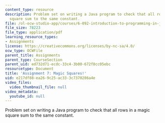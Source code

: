 ```yaml
---
content_type: resource
description: Problem set on writing a Java program to check that all rows in a magic
  square sum to the same constant.
file: /ol-ocw-studio-app/courses/6-092-introduction-to-programming-in-java-january-iap-2010/e217df88ea269c25ac333c7370286a4e_MIT6_092IAP10_assn07.pdf
file_size: 78223
file_type: application/pdf
learning_resource_types:
- Assignments
license: https://creativecommons.org/licenses/by-nc-sa/4.0/
ocw_type: OCWFile
parent_title: Assignments
parent_type: CourseSection
parent_uid: ed732d71-ecdc-33c4-3b00-672f8cc05ebc
resourcetype: Document
title: 'Assignment 7: Magic Squares!'
uid: e217df88-ea26-9c25-ac33-3c7370286a4e
video_files:
  video_thumbnail_file: null
video_metadata:
  youtube_id: null
---
```

Problem set on writing a Java program to check that all rows in a magic square sum to the same constant.